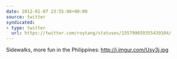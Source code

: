```yaml
---
date: 2012-01-07 23:55:08+00:00
source: twitter
syndicated:
- type: twitter
  url: https://twitter.com/roytang/statuses/155799659355439104/
---
```


Sidewalks, more fun in the Philippines: http://i.imgur.com/Usy3j.jpg